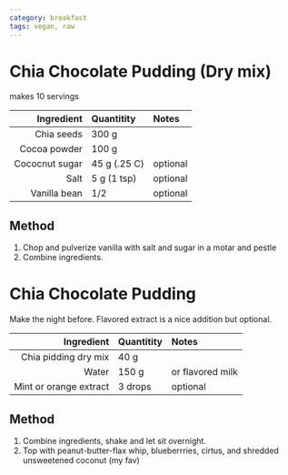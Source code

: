```yaml
---
category: breakfast
tags: vegan, raw
---
```


# Chia Chocolate Pudding (Dry mix)

makes 10 servings

Ingredient | Quantitity | Notes 
---------: | :--------- | :----
Chia seeds | 300 g | 
Cocoa powder | 100 g | 
Cococnut sugar | 45 g (.25 C) | optional
Salt | 5 g (1 tsp) | optional
Vanilla bean | 1/2 | optional

## Method 
1. Chop and pulverize vanilla with salt and sugar in a motar and pestle
2. Combine ingredients.

# Chia Chocolate Pudding

Make the night before. Flavored extract is a nice addition but optional.

Ingredient | Quantitity | Notes 
---------: | :--------- | :----
Chia pidding dry mix | 40 g | |
Water | 150 g | or flavored milk
Mint or orange extract | 3 drops | optional

## Method 
1. Combine ingredients, shake and let sit overnight.
2. Top with peanut-butter-flax whip, blueberrries, cirtus, and shredded unsweetened coconut (my fav)
